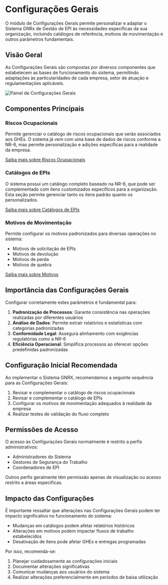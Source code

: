 # Configurações Gerais

O módulo de Configurações Gerais permite personalizar e adaptar o Sistema GNRx de Gestão de EPI às necessidades específicas da sua organização, incluindo catálogos de referência, motivos de movimentação e outros parâmetros fundamentais.

## Visão Geral

As Configurações Gerais são compostas por diversos componentes que estabelecem as bases de funcionamento do sistema, permitindo adaptações às particularidades de cada empresa, setor de atuação e regulamentações aplicáveis.

![Painel de Configurações Gerais](../assets/images/painel-configuracoes-gerais.png)

## Componentes Principais

### Riscos Ocupacionais

Permite gerenciar o catálogo de riscos ocupacionais que serão associados aos GHEs. O sistema já vem com uma base de dados de riscos conforme a NR-6, mas permite personalização e adições específicas para a realidade da empresa.

[Saiba mais sobre Riscos Ocupacionais](./riscos/README.md)

### Catálogos de EPIs

O sistema possui um catálogo completo baseado na NR-6, que pode ser complementado com itens customizados específicos para a organização. Esta seção permite gerenciar tanto os itens padrão quanto os personalizados.

[Saiba mais sobre Catálogos de EPIs](./catalogos/README.md)

### Motivos de Movimentação

Permite configurar os motivos padronizados para diversas operações no sistema:
- Motivos de solicitação de EPIs
- Motivos de devolução
- Motivos de perda
- Motivos de quebra

[Saiba mais sobre Motivos](./motivos/README.md)

## Importância das Configurações Gerais

Configurar corretamente estes parâmetros é fundamental para:

1. **Padronização de Processos**: Garante consistência nas operações realizadas por diferentes usuários
2. **Análise de Dados**: Permite extrair relatórios e estatísticas com categorias padronizadas
3. **Conformidade Legal**: Assegura alinhamento com exigências regulatórias como a NR-6
4. **Eficiência Operacional**: Simplifica processos ao oferecer opções predefinidas padronizadas

## Configuração Inicial Recomendada

Ao implementar o Sistema GNRX, recomendamos a seguinte sequência para as Configurações Gerais:

1. Revisar e complementar o catálogo de riscos ocupacionais
2. Revisar e complementar o catálogo de EPIs
3. Configurar os motivos de movimentação adequados à realidade da empresa
4. Realizar testes de validação do fluxo completo

## Permissões de Acesso

O acesso às Configurações Gerais normalmente é restrito a perfis administrativos:

- Administradores do Sistema
- Gestores de Segurança do Trabalho
- Coordenadores de EPI

Outros perfis geralmente têm permissão apenas de visualização ou acesso restrito a áreas específicas.

## Impacto das Configurações

É importante ressaltar que alterações nas Configurações Gerais podem ter impacto significativo no funcionamento do sistema:

- Mudanças em catálogos podem afetar relatórios históricos
- Alterações em motivos podem impactar fluxos de trabalho estabelecidos
- Desativação de itens pode afetar GHEs e entregas programadas

Por isso, recomenda-se:
1. Planejar cuidadosamente as configurações iniciais
2. Documentar alterações significativas
3. Comunicar mudanças aos usuários do sistema
4. Realizar alterações preferencialmente em períodos de baixa utilização